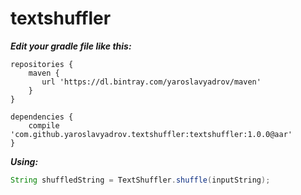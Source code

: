 # textshuffler

***Edit your gradle file like this:***
```
repositories {
    maven {
       url 'https://dl.bintray.com/yaroslavyadrov/maven'
    }
}
 
dependencies {
    compile 'com.github.yaroslavyadrov.textshuffler:textshuffler:1.0.0@aar'
}
```

***Using:***
``` java
String shuffledString = TextShuffler.shuffle(inputString);
```
